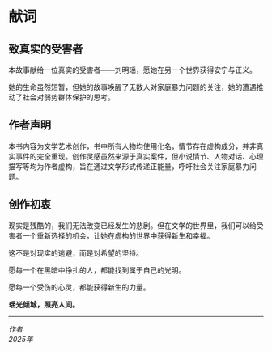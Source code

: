 # 献词

## 致真实的受害者

本故事献给一位真实的受害者——刘明瑶，愿她在另一个世界获得安宁与正义。

她的生命虽然短暂，但她的故事唤醒了无数人对家庭暴力问题的关注，她的遭遇推动了社会对弱势群体保护的思考。

## 作者声明

本书内容为文学艺术创作，书中所有人物均使用化名，情节存在虚构成分，并非真实事件的完全重现。创作灵感虽然来源于真实案件，但小说情节、人物对话、心理描写等均为作者虚构，旨在通过文学形式传递正能量，呼吁社会关注家庭暴力问题。

## 创作初衷

现实是残酷的，我们无法改变已经发生的悲剧。但在文学的世界里，我们可以给受害者一个重新选择的机会，让她在虚构的世界中获得新生和幸福。

这不是对现实的逃避，而是对希望的坚持。

愿每一个在黑暗中挣扎的人，都能找到属于自己的光明。

愿每一个受伤的心灵，都能获得新生的力量。

**瑶光倾城，照亮人间。**

---

*作者*  
*2025年*
